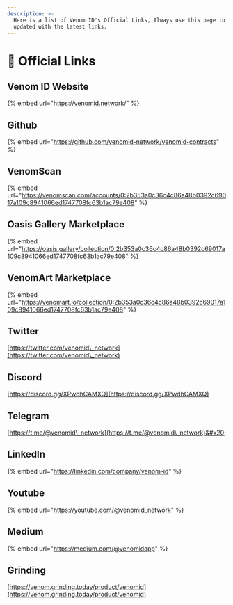 ```yaml
---
description: >-
  Here is a list of Venom ID's Official Links, Always use this page to stay
  updated with the latest links.
---
```


# 🔗 Official Links

## Venom ID Website

{% embed url="https://venomid.network/" %}

## Github

{% embed url="https://github.com/venomid-network/venomid-contracts" %}

## VenomScan

{% embed url="https://venomscan.com/accounts/0:2b353a0c36c4c86a48b0392c69017a109c8941066ed1747708fc63b1ac79e408" %}

## Oasis Gallery Marketplace

{% embed url="https://oasis.gallery/collection/0:2b353a0c36c4c86a48b0392c69017a109c8941066ed1747708fc63b1ac79e408" %}

## VenomArt Marketplace

{% embed url="https://venomart.io/collection/0:2b353a0c36c4c86a48b0392c69017a109c8941066ed1747708fc63b1ac79e408" %}

## Twitter

[https://twitter.com/venomid\_network](https://twitter.com/venomid\_network)

## Discord

[https://discord.gg/XPwdhCAMXQ](https://discord.gg/XPwdhCAMXQ)

## Telegram

[https://t.me/@venomid\_network](https://t.me/@venomid\_network)&#x20;

## LinkedIn

{% embed url="https://linkedin.com/company/venom-id" %}

## Youtube

{% embed url="https://youtube.com/@venomid_network" %}

## Medium

{% embed url="https://medium.com/@venomidapp" %}

## Grinding

[https://venom.grinding.today/product/venomid](https://venom.grinding.today/product/venomid)
